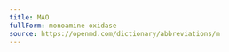 ```yaml
---
title: MAO
fullForm: monoamine oxidase
source: https://openmd.com/dictionary/abbreviations/m
---
```


